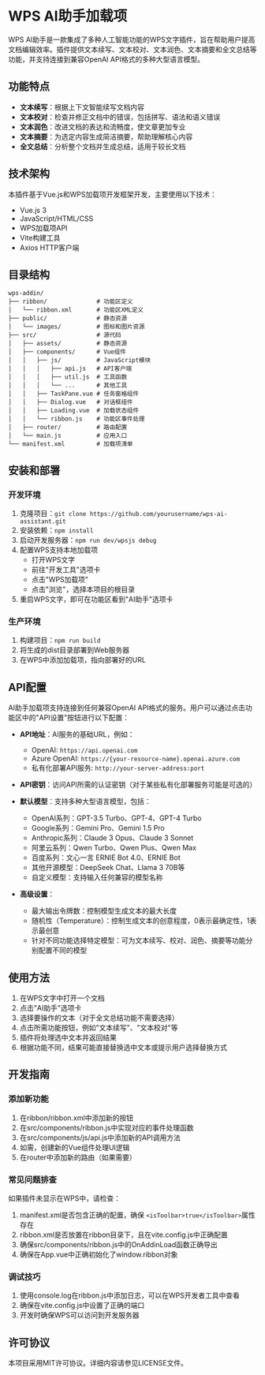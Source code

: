 # WPS AI助手加载项

WPS AI助手是一款集成了多种人工智能功能的WPS文字插件，旨在帮助用户提高文档编辑效率。插件提供文本续写、文本校对、文本润色、文本摘要和全文总结等功能，并支持连接到兼容OpenAI API格式的多种大型语言模型。

## 功能特点

- **文本续写**：根据上下文智能续写文档内容
- **文本校对**：检查并修正文档中的错误，包括拼写、语法和语义错误
- **文本润色**：改进文档的表达和流畅度，使文章更加专业
- **文本摘要**：为选定内容生成简洁摘要，帮助理解核心内容
- **全文总结**：分析整个文档并生成总结，适用于较长文档

## 技术架构

本插件基于Vue.js和WPS加载项开发框架开发，主要使用以下技术：

- Vue.js 3
- JavaScript/HTML/CSS
- WPS加载项API
- Vite构建工具
- Axios HTTP客户端

## 目录结构

```
wps-addin/
├── ribbon/              # 功能区定义
│   └── ribbon.xml       # 功能区XML定义
├── public/              # 静态资源
│   └── images/          # 图标和图片资源
├── src/                 # 源代码
│   ├── assets/          # 静态资源
│   ├── components/      # Vue组件
│   │   ├── js/          # JavaScript模块
│   │   │   ├── api.js   # API客户端
│   │   │   ├── util.js  # 工具函数
│   │   │   └── ...      # 其他工具
│   │   ├── TaskPane.vue # 任务窗格组件
│   │   ├── Dialog.vue   # 对话框组件
│   │   ├── Loading.vue  # 加载状态组件
│   │   └── ribbon.js    # 功能区事件处理
│   ├── router/          # 路由配置
│   └── main.js          # 应用入口
└── manifest.xml         # 加载项清单
```

## 安装和部署

### 开发环境

1. 克隆项目：`git clone https://github.com/yourusername/wps-ai-assistant.git`
2. 安装依赖：`npm install`
3. 启动开发服务器：`npm run dev/wpsjs debug`
4. 配置WPS支持本地加载项
   - 打开WPS文字
   - 前往"开发工具"选项卡
   - 点击"WPS加载项"
   - 点击"浏览"，选择本项目的根目录
5. 重启WPS文字，即可在功能区看到"AI助手"选项卡

### 生产环境

1. 构建项目：`npm run build`
2. 将生成的dist目录部署到Web服务器
3. 在WPS中添加加载项，指向部署好的URL

## API配置

AI助手加载项支持连接到任何兼容OpenAI API格式的服务。用户可以通过点击功能区中的"API设置"按钮进行以下配置：

- **API地址**：AI服务的基础URL，例如：

  - OpenAI: `https://api.openai.com`
  - Azure OpenAI: `https://{your-resource-name}.openai.azure.com`
  - 私有化部署API服务: `http://your-server-address:port`
- **API密钥**：访问API所需的认证密钥（对于某些私有化部署服务可能是可选的）
- **默认模型**：支持多种大型语言模型，包括：

  - OpenAI系列：GPT-3.5 Turbo、GPT-4、GPT-4 Turbo
  - Google系列：Gemini Pro、Gemini 1.5 Pro
  - Anthropic系列：Claude 3 Opus、Claude 3 Sonnet
  - 阿里云系列：Qwen Turbo、Qwen Plus、Qwen Max
  - 百度系列：文心一言 ERNIE Bot 4.0、ERNIE Bot
  - 其他开源模型：DeepSeek Chat、Llama 3 70B等
  - 自定义模型：支持输入任何兼容的模型名称
- **高级设置**：

  - 最大输出令牌数：控制模型生成文本的最大长度
  - 随机性（Temperature）：控制生成文本的创意程度，0表示最确定性，1表示最创意
  - 针对不同功能选择特定模型：可为文本续写、校对、润色、摘要等功能分别配置不同的模型

## 使用方法

1. 在WPS文字中打开一个文档
2. 点击"AI助手"选项卡
3. 选择要操作的文本（对于全文总结功能不需要选择）
4. 点击所需功能按钮，例如"文本续写"、"文本校对"等
5. 插件将处理选中文本并返回结果
6. 根据功能不同，结果可能直接替换选中文本或提示用户选择替换方式

## 开发指南

### 添加新功能

1. 在ribbon/ribbon.xml中添加新的按钮
2. 在src/components/ribbon.js中实现对应的事件处理函数
3. 在src/components/js/api.js中添加新的API调用方法
4. 如需，创建新的Vue组件处理UI逻辑
5. 在router中添加新的路由（如果需要）

### 常见问题排查

如果插件未显示在WPS中，请检查：

1. manifest.xml是否包含正确的配置，确保 `<isToolbar>true</isToolbar>`属性存在
2. ribbon.xml是否放置在ribbon目录下，且在vite.config.js中正确配置
3. 确保src/components/ribbon.js中的OnAddinLoad函数正确导出
4. 确保在App.vue中正确初始化了window.ribbon对象

### 调试技巧

1. 使用console.log在ribbon.js中添加日志，可以在WPS开发者工具中查看
2. 确保在vite.config.js中设置了正确的端口
3. 开发时确保WPS可以访问到开发服务器

## 许可协议

本项目采用MIT许可协议。详细内容请参见LICENSE文件。
